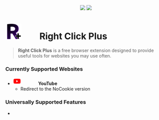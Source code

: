 <p align="center">
  <img src="https://img.shields.io/badge/Development_Stage-Beta-lightblue">
  <img src="https://img.shields.io/badge/Current_Version-0.0.52-lightgreen">
</p>

# <img src="https://github.com/Newfies/RightClickPlus/blob/main/images/Ext/EnabledFavicon.png?raw=true" style="height: 50px; width: 50px; margin-right: 50px;"> Right Click Plus
> **Right Click Plus** is a free browser extension designed to provide useful tools for websites you may use often.

### Currently Supported Websites
- <img src="https://github.com/Newfies/RightClickPlus/blob/main/images/YouTube/favicon.png?raw=true" style="height: 25px; width: 25px; margin-right: 50px;"> **YouTube**
  - Redirect to the NoCookie version

### Universally Supported Features
- <placeholder>
